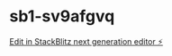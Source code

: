 # sb1-sv9afgvq

[Edit in StackBlitz next generation editor ⚡️](https://stackblitz.com/~/github.com/arezoumandim/sb1-sv9afgvq)